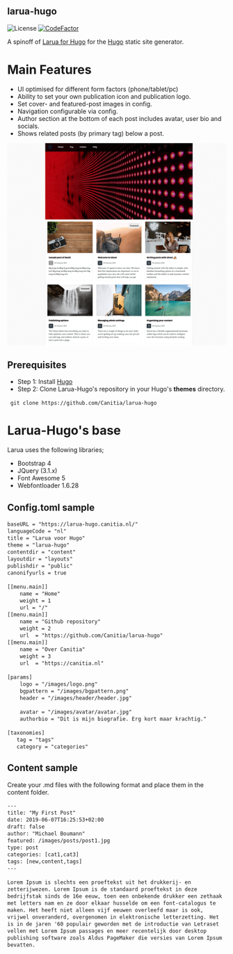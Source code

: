 ## larua-hugo
![License](https://img.shields.io/github/license/Canitia/larua-hugo?style=flat-square)
[![CodeFactor](https://www.codefactor.io/repository/github/canitia/larua-hugo/badge)](https://www.codefactor.io/repository/github/canitia/larua-hugo)

A spinoff of [Larua for Hugo](https://github.com/Canitia/larua) for the [Hugo](https://gohugo.io/) static site generator. 

# Main Features
- UI optimised for different form factors (phone/tablet/pc)
- Ability to set your own publication icon and publication logo.
- Set cover- and featured-post images in config.
- Navigation configurable via config.
- Author section at the bottom of each post includes avatar, user bio and socials.
- Shows related posts (by primary tag) below a post.

![Larua](https://github.com/canitia/larua/raw/master/assets/screenshot-desktop.png)

## Prerequisites
- Step 1: Install [Hugo](https://gohugo.io/getting-started/installing)
- Step 2: Clone Larua-Hugo's repository in your Hugo's **themes** directory.

``` git clone https://github.com/Canitia/larua-hugo```

# Larua-Hugo's base
Larua uses the following libraries;
- Bootstrap 4
- JQuery (3.1.x)
- Font Awesome 5
- Webfontloader 1.6.28


## Config.toml sample
```
baseURL = "https://larua-hugo.canitia.nl/"
languageCode = "nl"
title = "Larua voor Hugo"
theme = "larua-hugo"
contentdir = "content"
layoutdir = "layouts"
publishdir = "public"
canonifyurls = true

[[menu.main]]
    name = "Home"
    weight = 1
    url = "/"
[[menu.main]]
    name = "Github repository"
    weight = 2
    url  = "https://github.com/Canitia/larua-hugo"
[[menu.main]]
    name = "Over Canitia"
    weight = 3
    url  = "https://canitia.nl"

[params]
    logo = "/images/logo.png"
    bgpattern = "/images/bgpattern.png"
    header = "/images/header/header.jpg"

    avatar = "/images/avatar/avatar.jpg"
    authorbio = "Dit is mijn biografie. Erg kort maar krachtig."

[taxonomies]
   tag = "tags"
   category = "categories"
```

## Content sample
Create your .md files with the following format and place them in the content folder. 

```
---
title: "My First Post"
date: 2019-06-07T16:25:53+02:00
draft: false
author: "Michael Boumann"
featured: /images/posts/post1.jpg
type: post
categories: [cat1,cat3]
tags: [new,content,tags]
---

Lorem Ipsum is slechts een proeftekst uit het drukkerij- en zetterijwezen. Lorem Ipsum is de standaard proeftekst in deze bedrijfstak sinds de 16e eeuw, toen een onbekende drukker een zethaak met letters nam en ze door elkaar husselde om een font-catalogus te maken. Het heeft niet alleen vijf eeuwen overleefd maar is ook, vrijwel onveranderd, overgenomen in elektronische letterzetting. Het is in de jaren '60 populair geworden met de introductie van Letraset vellen met Lorem Ipsum passages en meer recentelijk door desktop publishing software zoals Aldus PageMaker die versies van Lorem Ipsum bevatten.
```